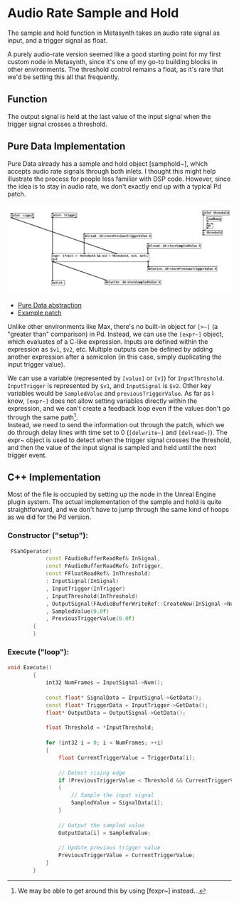 # Audio Rate Sample and Hold

The sample and hold function in Metasynth takes an audio rate signal as input, and a trigger signal as float.

A purely audio-rate version seemed like a good starting point for my first custom node in Metasynth, since it's one of my go-to building blocks in other environments.
The threshold control remains a float, as it's rare that we'd be setting this all that frequently.

## Function
The output signal is held at the last value of the input signal when the trigger signal crosses a threshold.

## Pure Data Implementation
Pure Data already has a sample and hold object [samphold~], which accepts audio rate signals through both inlets.
I thought this might help illustrate the process for people less familiar with DSP code. 
However, since the idea is to stay in audio rate, we don't exactly end up with a typical Pd patch.

![Pure Data version of the sample and hold object](./SaH_audiorate_Pd.png)
- [Pure Data abstraction](./SaH_audiorate.pd)
- [Example patch](./SaH_audiorate_example.pd)

Unlike other environments like Max, there's no built-in object for `[>~]` (a "greater than" comparison) in Pd. 
Instead, we can use the `[expr~]` object, which evaluates of a C-like expression.
Inputs are defined within the expression as `$v1`, `$v2`, etc.
Multiple outputs can be defined by adding another expression after a semicolon (in this case, simply duplicating the input trigger value).

We can use a variable (represented by `[value]` or `[v]`) for `InputThreshold`. 
`InputTrigger` is represented by `$v1`, and `InputSignal` is `$v2`.
Other key variables would be `SampledValue` and `previousTriggerValue`. 
As far as I know, `[expr~]` does not allow setting variables directly within the expression, and we can't create a feedback loop even if the values don't go through the same path[^1].  
Instead, we need to send the information out through the patch, which we do through delay lines with time set to 0 (`[delwrite~]` and `[delread~]`).
The expr~ object is used to detect when the trigger signal crosses the threshold, and then the value of the input signal is sampled and held until the next trigger event.

[^1]: We may be able to get around this by using [fexpr~] instead...


## C++ Implementation

Most of the file is occupied by setting up the node in the Unreal Engine plugin system. 
The actual implementation of the sample and hold is quite straightforward, and we don't have to jump through the same kind of hoops as we did for the Pd version.

### Constructor ("setup"):
```cpp
 FSahOperator(
            const FAudioBufferReadRef& InSignal,
            const FAudioBufferReadRef& InTrigger,
            const FFloatReadRef& InThreshold)
            : InputSignal(InSignal)
            , InputTrigger(InTrigger)
            , InputThreshold(InThreshold)
            , OutputSignal(FAudioBufferWriteRef::CreateNew(InSignal->Num()))
            , SampledValue(0.0f)
            , PreviousTriggerValue(0.0f)
        {
        }
```

### Execute ("loop"):
```cpp
void Execute()
        {
            int32 NumFrames = InputSignal->Num();

            const float* SignalData = InputSignal->GetData();
            const float* TriggerData = InputTrigger->GetData();
            float* OutputData = OutputSignal->GetData();

            float Threshold = *InputThreshold;

            for (int32 i = 0; i < NumFrames; ++i)
            {
                float CurrentTriggerValue = TriggerData[i];

                // Detect rising edge
                if (PreviousTriggerValue < Threshold && CurrentTriggerValue >= Threshold)
                {
                    // Sample the input signal
                    SampledValue = SignalData[i];
                }

                // Output the sampled value
                OutputData[i] = SampledValue;

                // Update previous trigger value
                PreviousTriggerValue = CurrentTriggerValue;
            }
        }
```

